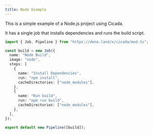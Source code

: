 ```yaml
---
title: Node Example
---
```


This is a simple example of a Node.js project using Cicada.

It has a single job that installs dependencies and runs the build script.

```typescript
import { Job, Pipeline } from "https://deno.land/x/cicada/mod.ts";

const build = new Job({
  name: "Node Build",
  image: "node",
  steps: [
    {
      name: "Install Dependencies",
      run: "npm install",
      cacheDirectories: ["node_modules"],
    },
    {
      name: "Run build",
      run: "npm run build",
      cacheDirectories: ["node_modules"],
    },
  ],
});

export default new Pipeline([build]);
```
